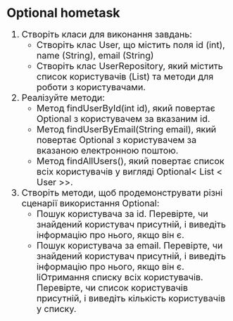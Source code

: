<h1>Optional hometask</h1>
<ol style="font-size: 20px">
<li>
Створіть класи для виконання завдань:
<ul>
<li>Створіть клас User, що містить поля id (int), name (String), email (String)</li>
<li>Створіть клас UserRepository, який містить список користувачів (List<User>) та методи для роботи з користувачами.</li>
</ul>
</li>
<li>
Реалізуйте методи:
<ul>
<li>Метод findUserById(int id), який повертає Optional<User> з користувачем за вказаним id.</li>
<li>Метод findUserByEmail(String email), який повертає Optional<User> з користувачем за вказаною електронною поштою.</li>
<li> Метод findAllUsers(), який повертає список всіх користувачів у вигляді Optional< List < User >>.</li>
</ul>
</li>
<li>
Створіть методи, щоб продемонструвати різні сценарії використання Optional:
<ul>
<li>Пошук користувача за id. Перевірте, чи знайдений користувач присутній, і виведіть інформацію про нього, якщо він є.</li>
<li>Пошук користувача за email. Перевірте, чи знайдений користувач присутній, і виведіть інформацію про нього, якщо він є.</li>
liОтримання списку всіх користувачів. Перевірте, чи список користувачів присутній, і виведіть кількість користувачів у списку.
</ul>
</li>
</ol>